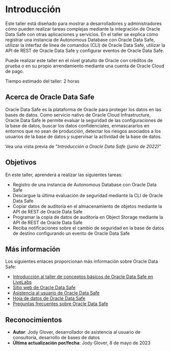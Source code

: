 # Introducción

Este taller está diseñado para mostrar a desarrolladores y administradores cómo pueden realizar tareas complejas mediante la integración de Oracle Data Safe con otras aplicaciones y servicios. En el taller se explica cómo registrar una instancia de Autonomous Database con Oracle Data Safe, utilizar la interfaz de línea de comandos (CLI) de Oracle Data Safe, utilizar la API de REST de Oracle Data Safe y configurar eventos de Oracle Data Safe.

Puede realizar este taller en el nivel gratuito de Oracle con créditos de prueba o en su propio arrendamiento mediante una cuenta de Oracle Cloud de pago.

Tiempo estimado del taller: 2 horas

## Acerca de Oracle Data Safe

Oracle Data Safe es la plataforma de Oracle para proteger los datos en las bases de datos. Como servicio nativo de Oracle Cloud Infrastructure, Oracle Data Safe le permite evaluar la seguridad de las configuraciones de la base de datos, buscar los datos confidenciales, enmascararlos en entornos que no sean de producción, detectar los riesgos asociados a los usuarios de la base de datos y supervisar la actividad de la base de datos.

Vea una vista previa de "_Introducción a Oracle Data Safe (junio de 2022)_"[](youtube:UUc26bpdFnc)

## Objetivos

En este taller, aprenderá a realizar las siguientes tareas:

*   Registro de una instancia de Autonomous Database con Oracle Data Safe
*   Descargue la última evaluación de seguridad mediante la CLI de Oracle Data Safe
*   Copiar datos de auditoría en el almacenamiento de objetos mediante la API de REST de Oracle Data Safe
*   Programar la copia de datos de auditoría en Object Storage mediante la API de REST de Oracle Data Safe
*   Reciba notificaciones sobre el cambio de seguridad en la base de datos de destino configurando un evento de Oracle Data Safe

## Más información

Los siguientes enlaces proporcionan más información sobre Oracle Data Safe:

*   [Introducción al taller de conceptos básicos de Oracle Data Safe en LiveLabs](https://apexapps.oracle.com/pls/apex/dbpm/r/livelabs/view-workshop?wid=598)
*   [Sitio web de Oracle Data Safe](https://www.oracle.com/database/technologies/security/data-safe.html)
*   [Asistencia al usuario de Oracle Data Safe](https://docs.oracle.com/en/cloud/paas/data-safe/index.html)
*   [Hoja de datos de Oracle Data Safe](https://www.oracle.com/a/tech/docs/dbsec/data-safe/ds-security-data-safe.pdf)
*   [Preguntas frecuentes sobre Oracle Data Safe](https://www.oracle.com/a/tech/docs/dbsec/data-safe/faq-security-data-safe.pdf)

## Reconocimientos

*   **Autor**: Jody Glover, desarrollador de asistencia al usuario de consultoría, desarrollo de bases de datos
*   **Última actualización por/fecha**: Jody Glover, 8 de mayo de 2023